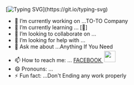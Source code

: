 [![Typing SVG](https://readme-typing-svg.herokuapp.com?font=Fira+Code&duration=4000&pause=1000&random=false&width=435&lines=HI+THERE%F0%9F%91%8B!+I+AM+ASIF+KHAN...)](https://git.io/typing-svg)
- 🔭 I’m currently working on ...TO-TO Company
- 🌱 I’m currently learning ... [🤫]
- 👯 I’m looking to collaborate on ...
- 🤔 I’m looking for help with ...
- 💬 Ask me about ...Anything If You Need
- 📫 How to reach me: ... <a href="https://www.facebook.com/asif.khan133"> FACEBOOK </a> <a href="mailto:asifkhanjhk2@gmail.com"> <img src="https://i.postimg.cc/J0vrjXCq/2250206.png" width="30px" style="border:3px solid white "><a/>
- 😄 Pronouns: ...
- ⚡ Fun fact: ...Don't Ending any work properly
